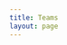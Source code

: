 ```yaml
---
title: Teams
layout: page
---
```


<script setup>
import {   
    VPTeamPage,
    VPTeamPageTitle,
    VPTeamPageSection,
    VPTeamMembers } from 'vitepress/theme'

const members = [
  {
    avatar: 'https://media.licdn.com/dms/image/v2/D4E03AQEY8ZwS94f7uw/profile-displayphoto-shrink_200_200/profile-displayphoto-shrink_200_200/0/1720730736069?e=2147483647&v=beta&t=8ZRLDt8mWUYf9lmcqUMC09xhN5lT81D6DYuauvZFJk0',
    name: 'Madjid',
    title: 'CEO',
    orgLink: 'CorpoSense',
    links: [
      { icon: 'linkedin', link: 'https://dz.linkedin.com/in/madjid-bendjaballah' }
    ]
  },
  {
    avatar: 'https://github.com/bitsnaps.png',
    name: 'Ibrahim',
    title: 'CTO',
    orgLink: 'CorpoSense',
    links: [
      { icon: 'github', link: 'https://github.com/bitsnaps' },
      { icon: 'linkedin', link: 'https://www.linkedin.com/in/ibrahimhalouane' }
    ]
  },
]

const consultants = [
  {
    avatar: 'https://upload.wikimedia.org/wikipedia/commons/5/59/User-avatar.svg',
    name: 'Redouane',
    title: 'Lead Trainer | BI Consultant',
    orgLink: 'Ooredoo',
    links: [
      { icon: 'linkedin', link: 'https://dz.linkedin.com/in/belkhatmiredouane' }
    ]
  },
  {
    avatar: 'https://upload.wikimedia.org/wikipedia/commons/5/59/User-avatar.svg',
    title: 'Associate Trainer | Data Consultant',
    orgLink: 'Ooredoo',
    links: [
      { icon: 'linkedin', link: 'https://dz.linkedin.com/in/mguerrouachou' }
    ]
  },
]
</script>

<!-- Simple -->
<!-- # Our Team -->
<!-- <VPTeamMembers size="small" :members="members" /> -->

<!-- Advanced -->
<VPTeamPage>

  <VPTeamPageTitle>
    <template #title>
      Our Team
    </template>
    <template #lead>
      The development of our products and services is guided by a large group of experienced professionals. Only some of them have chosen to be featured below:
    </template>
  </VPTeamPageTitle>
  
  <VPTeamMembers
    size="small"
    :members="members"
  />

 <!-- You can add sections -->
  <VPTeamPageSection>
    <template #title>Consultant</template>
    <template #lead>Some of our consultants...</template>
    <template #members>
      <VPTeamMembers size="small" :members="consultants" />
    </template>
  </VPTeamPageSection>
</VPTeamPage>
